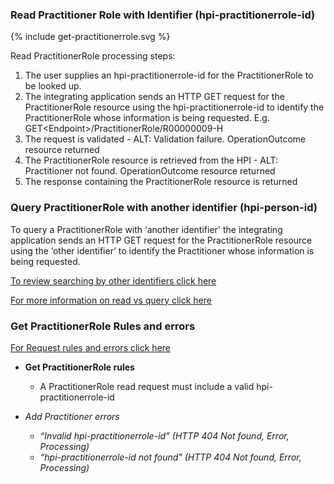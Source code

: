 

### Read Practitioner Role with Identifier (hpi-practitionerrole-id)

<div>
{% include get-practitionerrole.svg %}
</div>

Read PractitionerRole processing steps:

1. The user supplies an hpi-practitionerrole-id for the PractitionerRole to be looked up.
2. The integrating application sends an HTTP GET request for the PractitionerRole resource using the hpi-practitionerrole-id to identify the PractitionerRole whose information is being requested. E.g. GET\<Endpoint>/PractitionerRole/R00000009-H
3. The request is validated - ALT: Validation failure. OperationOutcome resource returned
4. The PractitionerRole resource is retrieved from the HPI - ALT: Practitioner not found. OperationOutcome resource returned
5. The response containing the PractitionerRole resource is returned

### Query PractitionerRole with another identifier (hpi-person-id)

To query a PractitionerRole with ‘another identifier' the integrating application sends an HTTP GET request for the PractitionerRole resource using the ‘other identifier’ to identify the Practitioner whose information is being requested.

[To review searching by other identifiers click here](/searchPracRole.html#search-prac-role)

[For more information on read vs query click here](/general.html#read-resource-by-id)


### Get PractitionerRole Rules and errors

[For Request rules and errors click here](/general.html#request-rules-and-errors)

* **Get PractitionerRole rules**
  * A PractitionerRole read request must include a valid hpi-practitionerrole-id

* _Add Practitioner errors_
  * _“Invalid hpi-practitionerrole-id” (HTTP 404 Not found, Error, Processing)_
  * _“hpi-practitionerrole-id not found" (HTTP 404 Not found, Error, Processing)_
